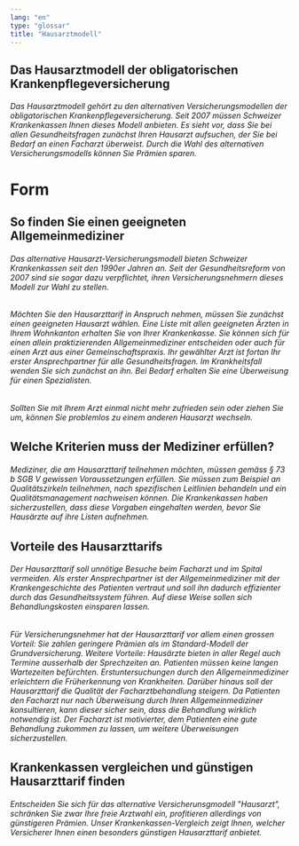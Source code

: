 ```yaml
---
lang: "en"
type: "glossar"
title: "Hausarztmodell"
---
```


## Das Hausarztmodell der obligatorischen Krankenpflegeversicherung

###### Das Hausarztmodell gehört zu den alternativen Versicherungsmodellen der obligatorischen Krankenpflegeversicherung. Seit 2007 müssen Schweizer Krankenkassen Ihnen dieses Modell anbieten. Es sieht vor, dass Sie bei allen Gesundheitsfragen zunächst Ihren Hausarzt aufsuchen, der Sie bei Bedarf an einen Facharzt überweist. Durch die Wahl des alternativen Versicherungsmodells können Sie Prämien sparen.

# Form

## So finden Sie einen geeigneten Allgemeinmediziner

###### Das alternative Hausarzt-Versicherungsmodell bieten Schweizer Krankenkassen seit den 1990er Jahren an. Seit der Gesundheitsreform von 2007 sind sie sogar dazu verpflichtet, ihren Versicherungsnehmern dieses Modell zur Wahl zu stellen.

###### Möchten Sie den Hausarzttarif in Anspruch nehmen, müssen Sie zunächst einen geeigneten Hausarzt wählen. Eine Liste mit allen geeigneten Ärzten in Ihrem Wohnkanton erhalten Sie von Ihrer Krankenkasse. Sie können sich für einen allein praktizierenden Allgemeinmediziner entscheiden oder auch für einen Arzt aus einer Gemeinschaftspraxis. Ihr gewählter Arzt ist fortan Ihr erster Ansprechpartner für alle Gesundheitsfragen. Im Krankheitsfall wenden Sie sich zunächst an ihn. Bei Bedarf erhalten Sie eine Überweisung für einen Spezialisten.

###### Sollten Sie mit Ihrem Arzt einmal nicht mehr zufrieden sein oder ziehen Sie um, können Sie problemlos zu einem anderen Hausarzt wechseln.

## Welche Kriterien muss der Mediziner erfüllen?

###### Mediziner, die am Hausarzttarif teilnehmen möchten, müssen gemäss § 73 b SGB V gewissen Voraussetzungen erfüllen. Sie müssen zum Beispiel an Qualitätszirkeln teilnehmen, nach spezifischen Leitlinien behandeln und ein Qualitätsmanagement nachweisen können. Die Krankenkassen haben sicherzustellen, dass diese Vorgaben eingehalten werden, bevor Sie Hausärzte auf ihre Listen aufnehmen.

## Vorteile des Hausarzttarifs

###### Der Hausarzttarif soll unnötige Besuche beim Facharzt und im Spital vermeiden. Als erster Ansprechpartner ist der Allgemeinmediziner mit der Krankengeschichte des Patienten vertraut und soll ihn dadurch effizienter durch das Gesundheitssystem führen. Auf diese Weise sollen sich Behandlungskosten einsparen lassen.

###### Für Versicherungsnehmer hat der Hausarzttarif vor allem einen grossen Vorteil: Sie zahlen geringere Prämien als im Standard-Modell der Grundversicherung. Weitere Vorteile: Hausärzte bieten in aller Regel auch Termine ausserhalb der Sprechzeiten an. Patienten müssen keine langen Wartezeiten befürchten. Erstuntersuchungen durch den Allgemeinmediziner erleichtern die Früherkennung von Krankheiten. Darüber hinaus soll der Hausarzttarif die Qualität der Facharztbehandlung steigern. Da Patienten den Facharzt nur nach Überweisung durch Ihren Allgemeinmediziner konsultieren, kann dieser sicher sein, dass die Behandlung wirklich notwendig ist. Der Facharzt ist motivierter, dem Patienten eine gute Behandlung zukommen zu lassen, um weitere Überweisungen sicherzustellen.

## Krankenkassen vergleichen und günstigen Hausarzttarif finden

###### Entscheiden Sie sich für das alternative Versicherunsgmodell "Hausarzt", schränken Sie zwar Ihre freie Arztwahl ein, profitieren allerdings von günstigeren Prämien. Unser Krankenkassen-Vergleich zeigt Ihnen, welcher Versicherer Ihnen einen besonders günstigen Hausarzttarif anbietet.
